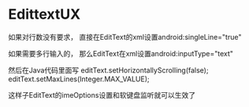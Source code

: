 # EdittextUX


如果对行数没有要求，
直接在EditText的xml设置android:singleLine="true"

如果需要多行输入的，
那么EditText在xml设置android:inputType="text"

然后在Java代码里面写                                                                                 editText.setHorizontallyScrolling(false);
editText.setMaxLines(Integer.MAX_VALUE);

这样子EditText的imeOptions设置和软键盘监听就可以生效了
